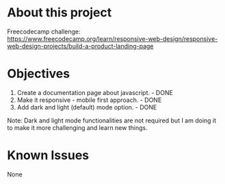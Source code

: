 # About this project

Freecodecamp challenge: https://www.freecodecamp.org/learn/responsive-web-design/responsive-web-design-projects/build-a-product-landing-page

# Objectives

1. Create a documentation page about javascript. - DONE
2. Make it responsive - mobile first approach. - DONE
3. Add dark and light (default) mode option. - DONE

Note: Dark and light mode functionalities are not required but I am doing it to make it more challenging and learn new things.

# Known Issues

None